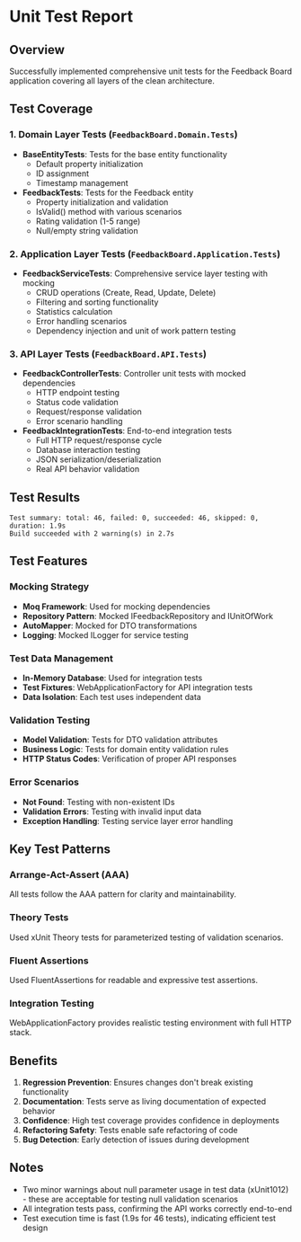 # Unit Test Report

## Overview
Successfully implemented comprehensive unit tests for the Feedback Board application covering all layers of the clean architecture.

## Test Coverage

### 1. Domain Layer Tests (`FeedbackBoard.Domain.Tests`)
- **BaseEntityTests**: Tests for the base entity functionality
  - Default property initialization
  - ID assignment
  - Timestamp management
- **FeedbackTests**: Tests for the Feedback entity
  - Property initialization and validation
  - IsValid() method with various scenarios
  - Rating validation (1-5 range)
  - Null/empty string validation

### 2. Application Layer Tests (`FeedbackBoard.Application.Tests`)
- **FeedbackServiceTests**: Comprehensive service layer testing with mocking
  - CRUD operations (Create, Read, Update, Delete)
  - Filtering and sorting functionality
  - Statistics calculation
  - Error handling scenarios
  - Dependency injection and unit of work pattern testing

### 3. API Layer Tests (`FeedbackBoard.API.Tests`)
- **FeedbackControllerTests**: Controller unit tests with mocked dependencies
  - HTTP endpoint testing
  - Status code validation
  - Request/response validation
  - Error scenario handling
- **FeedbackIntegrationTests**: End-to-end integration tests
  - Full HTTP request/response cycle
  - Database interaction testing
  - JSON serialization/deserialization
  - Real API behavior validation

## Test Results
```
Test summary: total: 46, failed: 0, succeeded: 46, skipped: 0, duration: 1.9s
Build succeeded with 2 warning(s) in 2.7s
```

## Test Features

### Mocking Strategy
- **Moq Framework**: Used for mocking dependencies
- **Repository Pattern**: Mocked IFeedbackRepository and IUnitOfWork
- **AutoMapper**: Mocked for DTO transformations
- **Logging**: Mocked ILogger for service testing

### Test Data Management
- **In-Memory Database**: Used for integration tests
- **Test Fixtures**: WebApplicationFactory for API integration tests
- **Data Isolation**: Each test uses independent data

### Validation Testing
- **Model Validation**: Tests for DTO validation attributes
- **Business Logic**: Tests for domain entity validation rules
- **HTTP Status Codes**: Verification of proper API responses

### Error Scenarios
- **Not Found**: Testing with non-existent IDs
- **Validation Errors**: Testing with invalid input data
- **Exception Handling**: Testing service layer error handling

## Key Test Patterns

### Arrange-Act-Assert (AAA)
All tests follow the AAA pattern for clarity and maintainability.

### Theory Tests
Used xUnit Theory tests for parameterized testing of validation scenarios.

### Fluent Assertions
Used FluentAssertions for readable and expressive test assertions.

### Integration Testing
WebApplicationFactory provides realistic testing environment with full HTTP stack.

## Benefits

1. **Regression Prevention**: Ensures changes don't break existing functionality
2. **Documentation**: Tests serve as living documentation of expected behavior
3. **Confidence**: High test coverage provides confidence in deployments
4. **Refactoring Safety**: Tests enable safe refactoring of code
5. **Bug Detection**: Early detection of issues during development

## Notes

- Two minor warnings about null parameter usage in test data (xUnit1012) - these are acceptable for testing null validation scenarios
- All integration tests pass, confirming the API works correctly end-to-end
- Test execution time is fast (1.9s for 46 tests), indicating efficient test design
